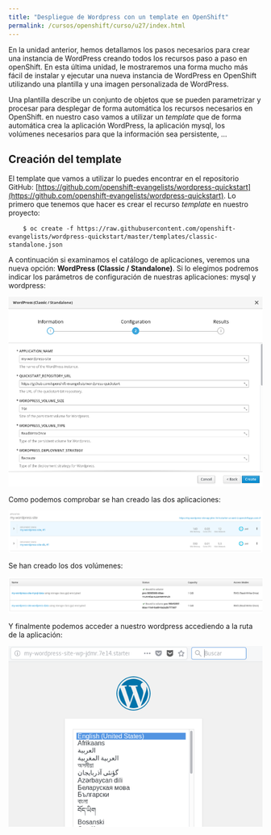 ```yaml
---
title: "Despliegue de Wordpress con un template en OpenShift"
permalink: /cursos/openshift/curso/u27/index.html
---
```


En la unidad anterior, hemos detallamos los pasos necesarios para crear una instancia de WordPress creando todos los recursos paso a paso en openShift. En esta última unidad, le mostraremos una forma mucho más fácil de instalar y ejecutar una nueva instancia de WordPress en OpenShift utilizando una plantilla y una imagen personalizada de WordPress.

Una plantilla describe un conjunto de objetos que se pueden parametrizar y procesar para desplegar de forma automática los recursos necesarios en OpenShift. en nuestro caso vamos a utilizar un *template* que de forma automática crea la aplicación WordPress, la aplicación mysql, los volúmenes necesarios para que la información sea persistente, ...

## Creación del template

El template que vamos a utilizar lo puedes encontrar en el repositorio GitHub: [https://github.com/openshift-evangelists/wordpress-quickstart](https://github.com/openshift-evangelists/wordpress-quickstart). Lo primero que tenemos que hacer es crear el recurso *template* en nuestro proyecto:

        $ oc create -f https://raw.githubusercontent.com/openshift-evangelists/wordpress-quickstart/master/templates/classic-standalone.json

A continuación si examinamos el catálogo de aplicaciones, veremos una nueva opción: **WordPress (Classic / Standalone)**. Si lo elegimos podremos indicar los parámetros de configuración de nuestras aplicaciones: mysql y wordpress:

![wp](img/wp1.png)

Como podemos comprobar se han creado las dos aplicaciones:

![wp](img/wp2.png)

Se han creado los dos volúmenes:

![wp](img/wp3.png)

Y finalmente podemos acceder a nuestro wordpress accediendo a la ruta de la aplicación:

![wp](img/wp4.png)

